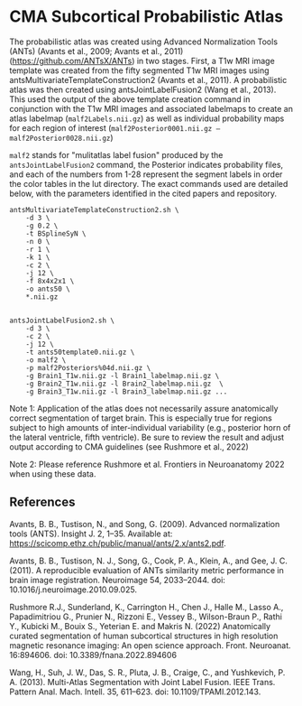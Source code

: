 # CMA Subcortical Probabilistic Atlas

The probabilistic atlas was created using Advanced Normalization Tools (ANTs) (Avants et al., 2009; Avants et al., 2011) (https://github.com/ANTsX/ANTs) in two stages. First, a T1w MRI image template was created from the fifty segmented T1w MRI images using antsMultivariateTemplateConstruction2 (Avants et al., 2011). A probabilistic atlas was then created using antsJointLabelFusion2 (Wang et al., 2013). This used the output of the above template creation command in conjunction with the T1w MRI images and associated labelmaps to create an atlas labelmap (`malf2Labels.nii.gz`) as well as individual probability maps for each region of interest (`malf2Posterior0001.nii.gz – malf2Posterior0028.nii.gz`) 

`malf2` stands for "mulitatlas label fusion" produced by the `antsJointLabelFusion2` command, the Posterior indicates probability files, and each of the numbers from 1-28 represent the segment labels in order the color tables in the lut directory. The exact commands used are detailed below, with the parameters identified in the cited papers and repository.


```
antsMultivariateTemplateConstruction2.sh \
    -d 3 \
    -g 0.2 \
    -t BSplineSyN \
    -n 0 \
    -r 1 \
    -k 1 \
    -c 2 \
    -j 12 \
    -f 8x4x2x1 \
    -o ants50 \
    *.nii.gz


antsJointLabelFusion2.sh \
    -d 3 \
    -c 2 \
    -j 12 \
    -t ants50template0.nii.gz \
    -o malf2 \
    -p malf2Posteriors%04d.nii.gz \
    -g Brain1_T1w.nii.gz -l Brain1_labelmap.nii.gz \
    -g Brain2_T1w.nii.gz -l Brain2_labelmap.nii.gz  \
    -g Brain3_T1w.nii.gz -l Brain3_labelmap.nii.gz ...
```


Note 1: Application of the atlas does not necessarily assure anatomically correct segmentation of target brain. This is especially true for regions subject to high amounts of inter-individual variability (e.g., posterior horn of the lateral ventricle, fifth ventricle). Be sure to review the result and adjust output according to CMA guidelines (see Rushmore et al., 2022)

Note 2: Please reference Rushmore et al. Frontiers in Neuroanatomy 2022 when using these data.

## References

Avants, B. B., Tustison, N., and Song, G. (2009). Advanced normalization tools (ANTS). Insight J. 2, 1–35. Available at: https://scicomp.ethz.ch/public/manual/ants/2.x/ants2.pdf.

Avants, B. B., Tustison, N. J., Song, G., Cook, P. A., Klein, A., and Gee, J. C. (2011). A reproducible evaluation of ANTs similarity metric performance in brain image registration. Neuroimage 54, 2033–2044. doi: 10.1016/j.neuroimage.2010.09.025.

Rushmore R.J., Sunderland, K., Carrington H., Chen J., Halle M., Lasso A.,
Papadimitriou G., Prunier N., Rizzoni E., Vessey B., Wilson-Braun P., Rathi Y.,  Kubicki M., Bouix S., Yeterian E. and Makris N. (2022) Anatomically curated segmentation of human subcortical structures in high resolution magnetic resonance imaging: An open science approach.
Front. Neuroanat. 16:894606. doi: 10.3389/fnana.2022.894606

Wang, H., Suh, J. W., Das, S. R., Pluta, J. B., Craige, C., and Yushkevich, P. A. (2013). Multi-Atlas Segmentation with Joint Label Fusion. IEEE Trans. Pattern Anal. Mach. Intell. 35, 611–623. doi: 10.1109/TPAMI.2012.143.
